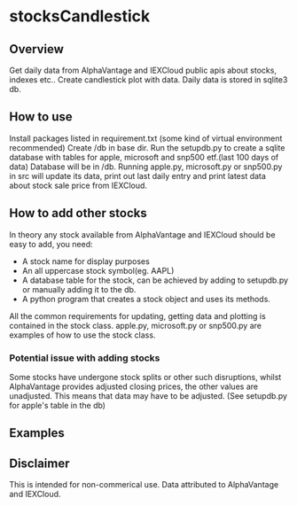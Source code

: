# stocksCandlestick

## Overview
Get daily data from AlphaVantage and IEXCloud public apis about stocks, indexes etc.. 
Create candlestick plot with data. 
Daily data is stored in sqlite3 db.

## How to use 
Install packages listed in requirement.txt (some kind of virtual environment recommended)
Create /db in base dir. 
Run the setupdb.py to create a sqlite database with tables for apple, microsoft and snp500 etf.(last 100 days of data) 
Database will be in /db.
Running apple.py, microsoft.py or snp500.py in src will update its data, print out last daily entry and print latest data about stock sale price from IEXCloud.

## How to add other stocks
In theory any stock available from AlphaVantage and IEXCloud should be easy to add, you need:
  * A stock name for display purposes
  * An all uppercase stock symbol(eg. AAPL)
  * A database table for the stock, can be achieved by adding to setupdb.py or manually adding it to the db.
  * A python program that creates a stock object and uses its methods.

All the common requirements for updating, getting data and plotting is contained in the stock class. 
apple.py, microsoft.py or snp500.py are examples of how to use the stock class.

### Potential issue with adding stocks
Some stocks have undergone stock splits or other such disruptions, whilst AlphaVantage provides adjusted closing prices, the other values are unadjusted. 
This means that data may have to be adjusted. (See setupdb.py for apple's table in the db)

## Examples

## Disclaimer 
This is intended for non-commerical use.
Data attributed to AlphaVantage and IEXCloud.
